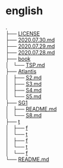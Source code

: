 # english

.  
├── [LICENSE](LICENSE)  
├── [2020.07.30.md](2020.07.30.md)  
├── [2020.07.29.md](2020.07.29.md)  
├── [2020.07.28.md](2020.07.28.md)  
├── [book](book)  
│   └── [TSP.md](book/TSP.md)  
├── [Atlantis](Atlantis)  
│   ├── [S2.md](Atlantis/S2.md)  
│   ├── [S3.md](Atlantis/S3.md)  
│   ├── [S4.md](Atlantis/S4.md)  
│   └── [S5.md](Atlantis/S5.md)  
├── [SG1](SG1)  
│   ├── [README.md](SG1/README.md)  
│   └── [S8.md](SG1/S8.md)  
├── [t](t)  
│   ├── [f](t/f)  
│   └── [t](t/t)  
│       ├── [f](t/t/f)  
│       └── [t](t/t/t)  
│           └── [f](t/t/t/f)  
└── [README.md](README.md)  
